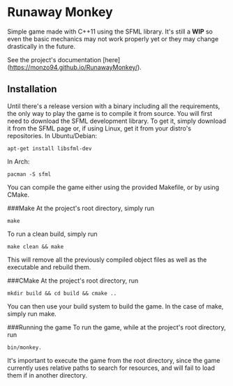 # Runaway Monkey

Simple game made with C++11 using the SFML library. It's still a **WIP** so even the basic mechanics may not work properly yet or they may change drastically in the future.

See the project's documentation [here] (https://monzo94.github.io/RunawayMonkey/).

Installation
--------------------
Until there's a release version with a binary including all the requirements, the only way to play the game is to compile it from source.
You will first need to download the SFML development library. To get it, simply download it from the SFML page or, if using Linux, get it from your distro's repositories.
In Ubuntu/Debian:
```
apt-get install libsfml-dev
```
In Arch:
```
pacman -S sfml
```
You can compile the game either using the provided Makefile, or by using CMake.

###Make
At the project's root directory, simply run
```
make
```
To run a clean build, simply run
```
make clean && make
```
This will remove all the previously compiled object files as well as the executable and rebuild them.

###CMake
At the project's root directory, run
```
mkdir build && cd build && cmake ..
```
You can then use your build system to build the game. In the case of make, simply run make.

###Running the game
To run the game, while at the project's root directory, run
```
bin/monkey.
```
It's important to execute the game from the root directory, since the game currently uses relative paths to search for resources, and will fail to load them if in another directory. 
